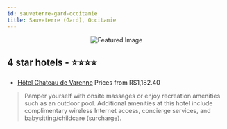 ```yaml
---
id: sauveterre-gard-occitanie
title: Sauveterre (Gard), Occitanie
---
```


<center><img src="https://i.travelapi.com/hotels/2000000/1180000/1171200/1171168/838e4ec6_z.jpg" alt="Featured Image" /></center>


##  4 star hotels - ⭐️⭐️⭐️⭐️

-    [Hôtel Chateau de Varenne](https://us.hurb.com/br/hotels/sauveterre-gard/hotel-chateau-de-varenne-JNP-JP244181?cmp=18055) Prices from R$1,182.40
   > Pamper yourself with onsite massages or enjoy recreation amenities such as an outdoor pool. Additional amenities at this hotel include complimentary wireless Internet access, concierge services, and babysitting/childcare (surcharge).
